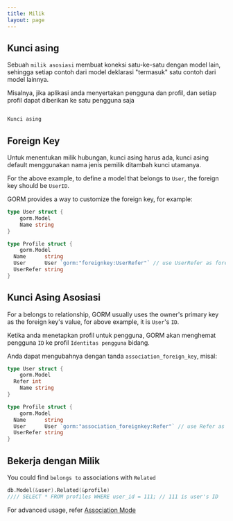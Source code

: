 ```yaml
---
title: Milik
layout: page
---
```


## Kunci asing

Sebuah `milik asosiasi` membuat koneksi satu-ke-satu dengan model lain, sehingga setiap contoh dari model deklarasi "termasuk" satu contoh dari model lainnya.

Misalnya, jika aplikasi anda menyertakan pengguna dan profil, dan setiap profil dapat diberikan ke satu pengguna saja

```go

Kunci asing
```

## Foreign Key

Untuk menentukan milik hubungan, kunci asing harus ada, kunci asing default menggunakan nama jenis pemilik ditambah kunci utamanya.

For the above example, to define a model that belongs to `User`, the foreign key should be `UserID`.

GORM provides a way to customize the foreign key, for example:

```go
type User struct {
    gorm.Model
    Name string
}

type Profile struct {
    gorm.Model
  Name      string
  User      User `gorm:"foreignkey:UserRefer"` // use UserRefer as foreign key
  UserRefer string
}
```

## Kunci Asing Asosiasi

For a belongs to relationship, GORM usually uses the owner's primary key as the foreign key's value, for above example, it is `User`'s `ID`.

Ketika anda menetapkan profil untuk pengguna, GORM akan menghemat pengguna `ID` ke profil `Identitas pengguna` bidang.

Anda dapat mengubahnya dengan tanda ` association_foreign_key `, misal:

```go
type User struct {
    gorm.Model
  Refer int
    Name string
}

type Profile struct {
    gorm.Model
  Name      string
  User      User `gorm:"association_foreignkey:Refer"` // use Refer as association foreign key
  UserRefer string
}
```

## Bekerja dengan Milik

You could find `belongs to` associations with `Related`

```go
db.Model(&user).Related(&profile)
//// SELECT * FROM profiles WHERE user_id = 111; // 111 is user's ID
```

For advanced usage, refer [Association Mode](/docs/associations.html#Association-Mode)
